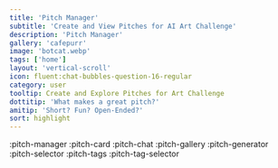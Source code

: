 ```yaml
---
title: 'Pitch Manager'
subtitle: 'Create and View Pitches for AI Art Challenge'
description: 'Pitch Manager'
gallery: 'cafepurr'
image: 'botcat.webp'
tags: ['home']
layout: 'vertical-scroll'
icon: fluent:chat-bubbles-question-16-regular
category: user
tooltip: Create and Explore Pitches for Art Challenge
dottitip: 'What makes a great pitch?'
amitip: 'Short? Fun? Open-Ended?'
sort: highlight
---
```


:pitch-manager
:pitch-card
:pitch-chat
:pitch-gallery
:pitch-generator
:pitch-selector
:pitch-tags
:pitch-tag-selector
